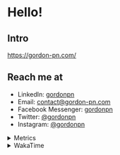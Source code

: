 # Hello!

## Intro

<https://gordon-pn.com/>

## Reach me at

- LinkedIn: [gordonpn](https://www.linkedin.com/in/gordonpn/)
- Email: [contact@gordon-pn.com](mailto:contact@gordon-pn.com)
- Facebook Messenger: [gordonpn](https://www.messenger.com/t/Gordonpn)
- Twitter: [@gordonpn](https://twitter.com/Gordonpn)
- Instagram: [@gordonpn](https://www.instagram.com/gordonpn/)

<details>
  <summary>Metrics</summary>

  <img align="center" src="https://github.com/gordonpn/gordonpn/blob/master/github-metrics.svg" alt="GitHub Metrics">

</details>

<details>
  <summary>WakaTime</summary>

  <!--START_SECTION:waka-->
📊 **This Week I Spent My Time On** 

```text
💬 Programming Languages: 
Other                    37 hrs 13 mins      ██████████████████████░░░   86.43 % 
Java                     4 hrs 16 mins       ██░░░░░░░░░░░░░░░░░░░░░░░   09.92 % 
Brazil Dependency Config 25 mins             ░░░░░░░░░░░░░░░░░░░░░░░░░   01.01 % 
Makefile                 14 mins             ░░░░░░░░░░░░░░░░░░░░░░░░░   00.56 % 
JavaScript               13 mins             ░░░░░░░░░░░░░░░░░░░░░░░░░   00.53 % 

🔥 Editors: 
Chrome                   22 hrs 59 mins      █████████████░░░░░░░░░░░░   53.38 % 
iTerm2                   5 hrs 47 mins       ███░░░░░░░░░░░░░░░░░░░░░░   13.44 % 
IntelliJ IDEA            5 hrs 29 mins       ███░░░░░░░░░░░░░░░░░░░░░░   12.76 % 
Slack                    4 hrs 43 mins       ███░░░░░░░░░░░░░░░░░░░░░░   10.99 % 
Messages                 1 hr 14 mins        █░░░░░░░░░░░░░░░░░░░░░░░░   02.88 % 
```


 Last Updated on 18/05/2025 16:26:35 UTC
<!--END_SECTION:waka-->
</details>
